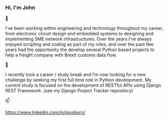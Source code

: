 ### Hi, I'm John 

👋

I've been working within engineering and technology throughout my career, from electronic circuit design and embedded systems to designing and implementing SME network infrastructures. Over the years I’ve always enjoyed scripting and coding as part of my roles, and over the past few years had the opportunity the develop several Python based projects to help a freight company with Brexit customs data flow.

🌱

I recently took a career / study break and I’m now looking for a new challenge by seeking my first full time role in Python development. My current study is focused on the development of RESTful APIs using Django REST Framework. (see my Django Project Tracker repository)

📫

https://www.linkedin.com/in/jposborn/
